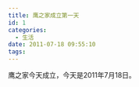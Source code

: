 ```yaml
---
title: 鹰之家成立第一天
id: 1
categories:
  - 生活
date: 2011-07-18 09:55:10
tags:
---
```


鹰之家今天成立，今天是2011年7月18日。